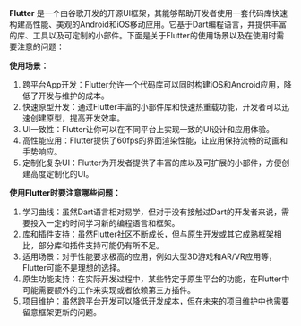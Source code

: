 **Flutter** 是一个由谷歌开发的开源UI框架，其能够帮助开发者使用一套代码库快速构建高性能、美观的Android和iOS移动应用。它基于Dart编程语言，并提供丰富的库、工具以及可定制的小部件。下面是关于Flutter的使用场景以及在使用时需要注意的问题：

**使用场景：**
1. 跨平台App开发：Flutter允许一个代码库可以同时构建iOS和Android应用，降低了开发与维护的成本。
2. 快速原型开发：通过Flutter丰富的小部件库和快速热重载功能，开发者可以迅速创建原型，提高开发效率。
3. UI一致性：Flutter让你可以在不同平台上实现一致的UI设计和应用体验。
4. 高性能应用：Flutter提供了60fps的界面渲染性能，让应用保持流畅的动画和手势响应。
5. 定制化复杂UI：Flutter为开发者提供了丰富的库以及可扩展的小部件，方便创建高度定制化的UI。

**使用Flutter时要注意哪些问题：**
1. 学习曲线：虽然Dart语言相对易学，但对于没有接触过Dart的开发者来说，需要投入一定的时间学习新的编程语言和框架。
2. 库和插件支持：虽然Flutter社区不断成长，但与原生开发或其它成熟框架相比，部分库和插件支持可能仍有所不足。
3. 适用场景：对于性能要求极高的应用，例如大型3D游戏和AR/VR应用等，Flutter可能不是理想的选择。
4. 原生功能支持：在实际开发过程中，某些特定于原生平台的功能，在Flutter中可能需要额外的工作来实现或者依赖第三方插件。
5. 项目维护：虽然跨平台开发可以降低开发成本，但在未来的项目维护中也需要留意框架更新的问题。